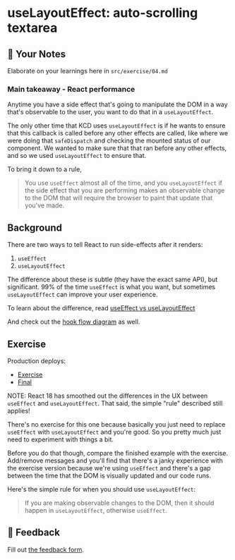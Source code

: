 # useLayoutEffect: auto-scrolling textarea

## 📝 Your Notes

Elaborate on your learnings here in `src/exercise/04.md`

### Main takeaway - React performance

Anytime you have a side effect that's going to manipulate the DOM in a way that's observable to the user, you want to do that in a `useLayoutEffect`.

The only other time that KCD uses `useLayoutEffect` is if he wants to ensure that this callback is called before any other effects are called, like where we were doing that `safeDispatch` and checking the mounted status of our component. We wanted to make sure that that ran before any other effects, and so we used `useLayoutEffect` to ensure that.

To bring it down to a rule,
> You use `useEffect` almost all of the time, and you `useLayoutEffect` if the side effect that you are performing makes an observable change to the DOM that will require the browser to paint that update that you've made.

## Background

There are two ways to tell React to run side-effects after it renders:

1. `useEffect`
2. `useLayoutEffect`

The difference about these is subtle (they have the exact same API), but
significant. 99% of the time `useEffect` is what you want, but sometimes
`useLayoutEffect` can improve your user experience.

To learn about the difference, read
[useEffect vs useLayoutEffect](https://kentcdodds.com/blog/useeffect-vs-uselayouteffect)

And check out the [hook flow diagram](https://github.com/donavon/hook-flow) as
well.

## Exercise

Production deploys:

- [Exercise](https://advanced-react-hooks.netlify.com/isolated/exercise/04.js)
- [Final](https://advanced-react-hooks.netlify.com/isolated/final/04.js)

NOTE: React 18 has smoothed out the differences in the UX between `useEffect`
and `useLayoutEffect`. That said, the simple "rule" described still applies!

There's no exercise for this one because basically you just need to replace
`useEffect` with `useLayoutEffect` and you're good. So you pretty much just need
to experiment with things a bit.

Before you do that though, compare the finished example with the exercise.
Add/remove messages and you'll find that there's a janky experience with the
exercise version because we're using `useEffect` and there's a gap between the
time that the DOM is visually updated and our code runs.

Here's the simple rule for when you should use `useLayoutEffect`:
> If you are making observable changes to the DOM, then it should happen in `useLayoutEffect`, otherwise `useEffect`.

## 🦉 Feedback

Fill out
[the feedback form](https://ws.kcd.im/?ws=Advanced%20React%20Hooks%20%F0%9F%94%A5&e=04%3A%20useLayoutEffect%3A%20auto-scrolling%20textarea&em=).
